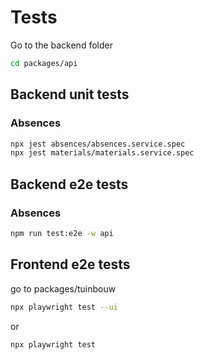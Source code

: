 # Tests

Go to the backend folder

```bash
cd packages/api
```

## Backend unit tests

### Absences 

```bash
npx jest absences/absences.service.spec
npx jest materials/materials.service.spec
```

## Backend e2e tests

### Absences 

```bash
npm run test:e2e -w api
```

## Frontend e2e tests

go to packages/tuinbouw

```bash
npx playwright test --ui
```

or

```bash
npx playwright test
```




